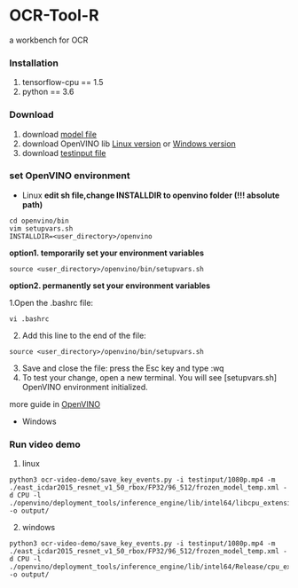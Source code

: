 # OCR-Tool-R
a workbench for OCR




### Installation
1. tensorflow-cpu == 1.5
2. python == 3.6


### Download
1. download [model file](https://drive.google.com/open?id=1wZG5i1cu-Qf_4hn4W5m9m3fKCNYrvVDK)
2. download OpenVINO lib
   [Linux version](https://drive.google.com/open?id=1g5YamnCw5pY5HfvTzFz1Eyk6dnjmNpmT)
   or [Windows version](https://drive.google.com/open?id=1-xgS_JXjnM-Mf-K6LbZMK79C1XF0SkHT)
3. download [testinput file](https://drive.google.com/open?id=1ZuACWowRZ0PW4Rawi_73c0OWfuzCzk9A)

### set OpenVINO environment
- Linux
**edit sh file,change INSTALLDIR to openvino folder (!!! absolute path)**
```
cd openvino/bin
vim setupvars.sh
INSTALLDIR=<user_directory>/openvino
```
**option1. temporarily set your environment variables**
```
source <user_directory>/openvino/bin/setupvars.sh
```
**option2. permanently set your environment variables**

1.Open the .bashrc file: 
```
vi .bashrc
```
2. Add this line to the end of the file: 
```
source <user_directory>/openvino/bin/setupvars.sh
```
3. Save and close the file: press the Esc key and type :wq
4. To test your change, open a new terminal. You will see [setupvars.sh] OpenVINO environment initialized.

more guide in [OpenVINO](https://docs.openvinotoolkit.org/latest/_docs_install_guides_installing_openvino_linux.html)
- Windows
### Run video demo
1. linux
```
python3 ocr-video-demo/save_key_events.py -i testinput/1080p.mp4 -m ./east_icdar2015_resnet_v1_50_rbox/FP32/96_512/frozen_model_temp.xml -d CPU -l ./openvino/deployment_tools/inference_engine/lib/intel64/libcpu_extension.so -o output/
```
2. windows
```
python3 ocr-video-demo/save_key_events.py -i testinput/1080p.mp4 -m ./east_icdar2015_resnet_v1_50_rbox/FP32/96_512/frozen_model_temp.xml -d CPU -l ./openvino/deployment_tools/inference_engine/lib/intel64/Release/cpu_extension.dll -o output/
```


